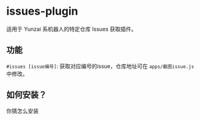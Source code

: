 # issues-plugin
适用于 Yunzai 系机器人的特定仓库 Issues 获取插件。

## 功能
`#issues [issue编号]`: 获取对应编号的issue，仓库地址可在 `apps/截图issue.js` 中修改。

## 如何安装？
你猜怎么安装
